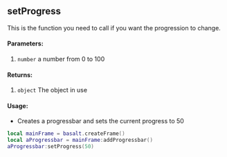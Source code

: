 ## setProgress
This is the function you need to call if you want the progression to change.

#### Parameters: 
1. `number` a number from 0 to 100

#### Returns:
1. `object` The object in use

#### Usage:
* Creates a progressbar and sets the current progress to 50
```lua
local mainFrame = basalt.createFrame()
local aProgressbar = mainFrame:addProgressbar()
aProgressbar:setProgress(50)
```